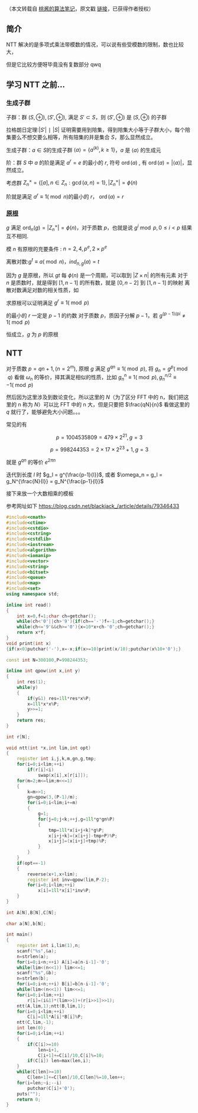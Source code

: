 （本文转载自 [桃酱的算法笔记](https://zhuanlan.zhihu.com/c_1005817911142838272)，原文戳 [链接](https://zhuanlan.zhihu.com/p/41867199)，已获得作者授权）

## 简介

NTT 解决的是多项式乘法带模数的情况，可以说有些受模数的限制，数也比较大，

但是它比较方便呀毕竟没有复数部分 qwq

## 学习 NTT 之前...

### 生成子群

子群：群 $(S,⊕), (S′,⊕)$, 满足 $S′⊂S$，则 $(S′,⊕)$ 是 $(S,⊕)$ 的子群

拉格朗日定理:$|S′|∣|S |$ 证明需要用到陪集，得到陪集大小等于子群大小，每个陪集要么不想交要么相等，所有陪集的并是集合 $S$，那么显然成立。

生成子群：$a \in S$ ​的生成子群 $\left<a\right> = \{a^{(k)}, k \geq 1 \}$ ​，$a$ 是 $\left< a \right>$ 的生成元

阶：群 $S$ 中 $a$ 的阶是满足 $a^r=e$ 的最小的 $r$, 符号 $\operatorname{ord}(a)$ , 有 $\operatorname{ord}(a)=\left|\left<a\right>\right|$，显然成立。

考虑群 $Z_n^ \times =\{[a], n \in Z_n : \gcd(a, n) = 1\}, |Z_n^ \times | = \phi(n)$

阶就是满足 $a^r \equiv 1 (\bmod n)$ ​的最小的 $r$，  $\operatorname{ord}(a)=r$

### [原根](/math/primitive-root)

$g$ 满足 $\operatorname{ord}_n(g)=\left|Z_n^\times\right|=\phi(n)$，对于质数 $p$，也就是说 $g^i \bmod p, 0 \leq i < p$ 结果互不相同.

模 $n$ 有原根的充要条件 : $n = 2, 4, p^e, 2 \times p^e$

离散对数:$g^t \equiv a (\bmod n)，ind_{n,g}{(a)}=t$

​因为 $g$ 是原根，所以 $gt$ 每 $\phi(n)$ 是一个周期，可以取到 $| Z \times n |$ 的所有元素
对于 $n$ 是质数时，就是得到 $[1,n−1]$ 的所有数，就是 $[0,n−2]$ 到 $[1,n−1]$ 的映射
离散对数满足对数的相关性质，如

求原根可以证明满足 $g^r \equiv 1(\bmod p)$

​的最小的 $r$ 一定是 $p−1$ 的约数
对于质数 $p$，质因子分解 $p−1$，若 $g^{(p-1)/pi} \neq 1 (\bmod p)$

​恒成立，$g$ 为 $p$ 的原根

## NTT

对于质数 $p=qn+1, (n=2^m)$ ​, 原根 $g$ 满足 $g^{qn} \equiv 1 (\bmod p)$​, 将 $g_n=g^p(\bmod q)$ 看做 $\omega_n$ 的等价，择其满足相似的性质，比如 $g_n^n \equiv 1 (\bmod p), g_n^{n/2} \equiv -1 (\bmod p)$

然后因为这里涉及到数论变化，所以这里的 $N$（为了区分 FFT 中的 n，我们把这里的 n 称为 $N$）可以比 FFT 中的 n 大，但是只要把 $\frac{qN}{n}$ 看做这里的 $q$ 就行了，能够避免大小问题。。。

常见的有

$$
p = 1004535809 = 479 \times 2^{21}, g=3
$$

$$
p=998244353=2 \times 17 \times 2^{23}+1, g=3
$$

就是 $g^{qn}$ 的等价 $e^{2\pi n}$

迭代到长度 $l$ 时 $g_l = g^{\frac{p-1}{l}}$, 或者 $\omega_n = g_l = g_N^{\frac{N}{l}} = g_N^{\frac{p-1}{l}}$

接下来放一个大数相乘的模板

参考网址如下 <https://blog.csdn.net/blackjack_/article/details/79346433>

```c++
#include<cmath>
#include<ctime>
#include<cstdio>
#include<cstring>
#include<cstdlib>
#include<iostream>
#include<algorithm>
#include<iomanip>
#include<vector>
#include<string>
#include<bitset>
#include<queue>
#include<map>
#include<set>
using namespace std;
 
inline int read()
{
	int x=0,f=1;char ch=getchar();
	while(ch<'0'||ch>'9'){if(ch=='-')f=-1;ch=getchar();}
	while(ch<='9'&&ch>='0'){x=10*x+ch-'0';ch=getchar();}
	return x*f;
}
void print(int x)
{if(x<0)putchar('-'),x=-x;if(x>=10)print(x/10);putchar(x%10+'0');}
 
const int N=300100,P=998244353;
 
inline int qpow(int x,int y)
{
	int res(1);
	while(y)
	{
		if(y&1) res=1ll*res*x%P;
		x=1ll*x*x%P;
		y>>=1;
	}
	return res;
}
 
int r[N];
 
void ntt(int *x,int lim,int opt)
{
	register int i,j,k,m,gn,g,tmp;
	for(i=0;i<lim;++i)
		if(r[i]<i)
			swap(x[i],x[r[i]]);
	for(m=2;m<=lim;m<<=1)
	{
		k=m>>1;
		gn=qpow(3,(P-1)/m);
		for(i=0;i<lim;i+=m)
		{
			g=1;
			for(j=0;j<k;++j,g=1ll*g*gn%P)
			{
				tmp=1ll*x[i+j+k]*g%P;
				x[i+j+k]=(x[i+j]-tmp+P)%P;
				x[i+j]=(x[i+j]+tmp)%P;
			}
		}
	}
	if(opt==-1)
	{
		reverse(x+1,x+lim);
		register int inv=qpow(lim,P-2);
		for(i=0;i<lim;++i)
			x[i]=1ll*x[i]*inv%P;
	}
}
 
int A[N],B[N],C[N];
 
char a[N],b[N];
 
int main()
{
	register int i,lim(1),n;
	scanf("%s",&a);
	n=strlen(a);
	for(i=0;i<n;++i) A[i]=a[n-i-1]-'0';
	while(lim<(n<<1)) lim<<=1;
	scanf("%s",&b);
	n=strlen(b);
	for(i=0;i<n;++i) B[i]=b[n-i-1]-'0';
	while(lim<(n<<1)) lim<<=1;
	for(i=0;i<lim;++i)
		r[i]=(i&1)*(lim>>1)+(r[i>>1]>>1);
	ntt(A,lim,1);ntt(B,lim,1);
	for(i=0;i<lim;++i)
		C[i]=1ll*A[i]*B[i]%P;
	ntt(C,lim,-1);
	int len(0);
	for(i=0;i<lim;++i)
	{
		if(C[i]>=10)
			len=i+1,
			C[i+1]+=C[i]/10,C[i]%=10;
		if(C[i]) len=max(len,i);
	}
	while(C[len]>=10)
		C[len+1]+=C[len]/10,C[len]%=10,len++;
	for(i=len;~i;--i)
		putchar(C[i]+'0');
	puts("");
	return 0;
}
```
